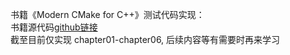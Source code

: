 书籍《Modern CMake for C++》测试代码实现：\
书籍源代码[github链接](https://github.com/PacktPublishing/Modern-CMake-for-Cpp) \
截至目前仅实现 chapter01-chapter06, 后续内容等有需要时再来学习